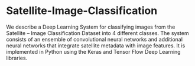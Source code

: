 # Satellite-Image-Classification
We describe a Deep Learning System for classifying images from the Satellite – Image Classification Dataset into 4 different classes. The system consists of an ensemble of convolutional neural networks and additional neural networks that integrate satellite metadata with image features. It is implemented in Python using the Keras and Tensor Flow Deep Learning libraries.
